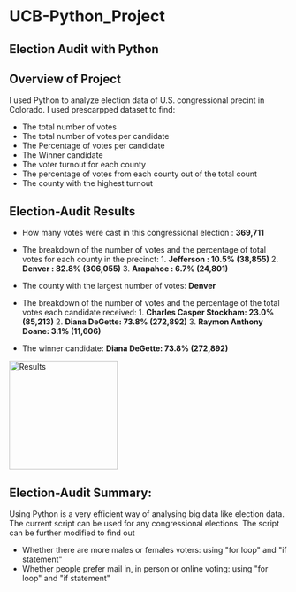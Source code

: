 # UCB-Python_Project
## Election Audit with Python

## Overview of Project
I used Python to analyze election data of U.S. congressional precint in Colorado. I used prescarpped dataset to find:
- The total number of votes
- The total number of votes per candidate
- The Percentage of votes per candidate
- The Winner candidate
- The voter turnout for each county
- The percentage of votes from each county out of the total count
- The county with the highest turnout

## Election-Audit Results
 - How many votes were cast in this congressional election : **369,711**
 
 - The breakdown of the number of votes and the percentage of total votes for each county in the precinct: 
       1. **Jefferson : 10.5% (38,855)**
       2. **Denver : 82.8% (306,055)** 
       3. **Arapahoe : 6.7% (24,801)**

- The county with the largest number of votes: **Denver**

- The breakdown of the number of votes and the percentage of the total votes each candidate received:
       1. **Charles Casper Stockham: 23.0% (85,213)**
       2. **Diana DeGette: 73.8% (272,892)**
       3. **Raymon Anthony Doane: 3.1% (11,606)**
        
- The winner candidate:  **Diana DeGette: 73.8% (272,892)**

<img width="196" alt="Results" src="https://user-images.githubusercontent.com/69255270/113533653-440eb100-9583-11eb-86a3-092ef5c29947.png">

## Election-Audit Summary: 
Using Python is a very efficient way of analysing big data like election data.  The current script can be used for any congressional elections. The script can be further modified to find out 
 - Whether there are more males or females voters:  using "for loop" and "if statement"
 - Whether people prefer mail in, in person or online voting: using "for loop" and "if statement"
 


